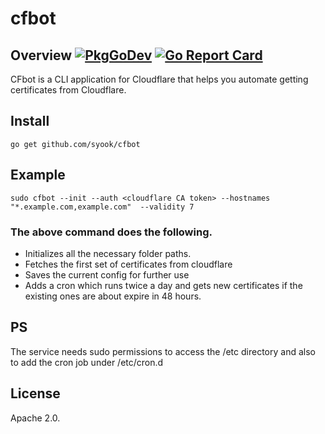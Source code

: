 # cfbot

## Overview [![PkgGoDev](https://pkg.go.dev/badge/github.com/x/syook/cfbot)](https://pkg.go.dev/github.com/x/syook/cfbot) [![Go Report Card](https://goreportcard.com/badge/github.com/syook/cfbot)](https://goreportcard.com/report/github.com/syook/cfbot)

CFbot is a CLI application for Cloudflare that helps you automate getting certificates from Cloudflare.

## Install

```
go get github.com/syook/cfbot
```

## Example

```
sudo cfbot --init --auth <cloudflare CA token> --hostnames "*.example.com,example.com"  --validity 7
```

### The above command does the following.

- Initializes all the necessary folder paths.
- Fetches the first set of certificates from cloudflare
- Saves the current config for further use
- Adds a cron which runs twice a day and gets new certificates if the existing ones are about expire in 48 hours.

## PS

The service needs sudo permissions to access the /etc directory and also to add the cron job under /etc/cron.d

## License

Apache 2.0.
